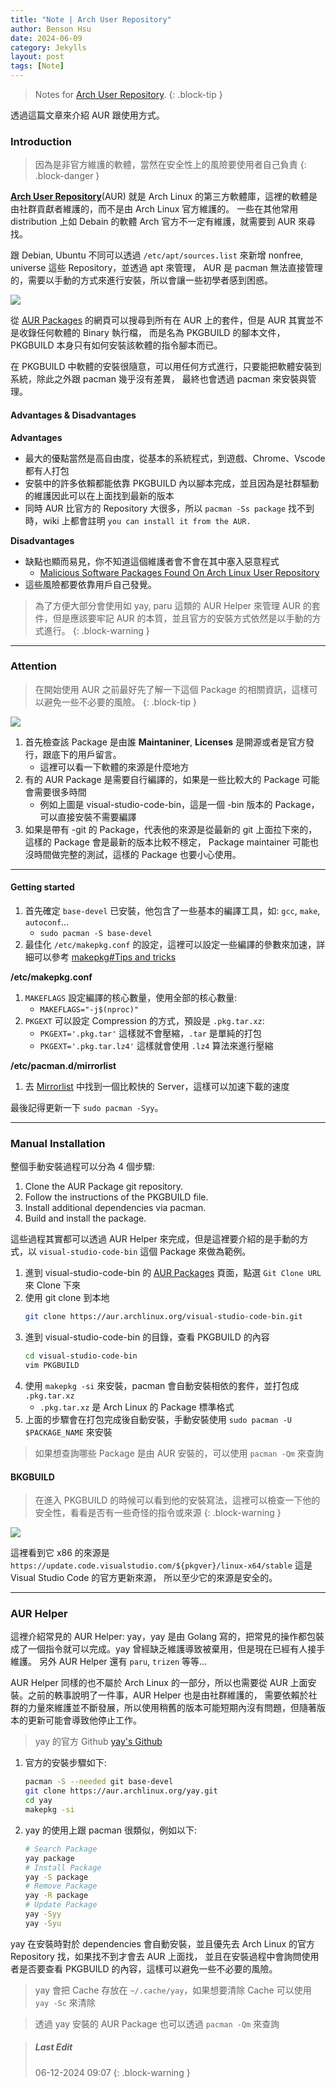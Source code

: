 ```yaml
---
title: "Note | Arch User Repository"
author: Benson Hsu
date: 2024-06-09
category: Jekylls
layout: post
tags: [Note]
---
```


> Notes for [Arch User Repository](AUR).
{: .block-tip }

透過這篇文章來介紹 AUR 跟使用方式。

### Introduction

> 因為是非官方維護的軟體，當然在安全性上的風險要使用者自己負責
{: .block-danger }

**[Arch User Repository]**(AUR) 就是 Arch Linux 的第三方軟體庫，這裡的軟體是由社群貢獻者維護的，而不是由 Arch Linux 官方維護的。
一些在其他常用 distribution 上如 Debain 的軟體 Arch 官方不一定有維護，就需要到 AUR 來尋找。

跟 Debian, Ubuntu 不同可以透過 `/etc/apt/sources.list` 來新增 nonfree, universe 這些 Repository，並透過 apt 來管理，
AUR 是 pacman 無法直接管理的，需要以手動的方式來進行安裝，所以會讓一些初學者感到困惑。

![](/image/2024/06-09-arch_user_repository/1.jpg)

從 [AUR Packages] 的網頁可以搜尋到所有在 AUR 上的套件，但是 AUR 其實並不是收錄任何軟體的 Binary 執行檔，
而是名為 PKGBUILD 的腳本文件，PKGBUILD 本身只有如何安裝該軟體的指令腳本而已。

在 PKGBUILD 中軟體的安裝很隨意，可以用任何方式進行，只要能把軟體安裝到系統，除此之外跟 pacman 幾乎沒有差異，
最終也會透過 pacman 來安裝與管理。

#### Advantages & Disadvantages

**Advantages**
-   最大的優點當然是高自由度，從基本的系統程式，到遊戲、Chrome、Vscode 都有人打包
-   安裝中的許多依賴都能依靠 PKGBUILD 內以腳本完成，並且因為是社群驅動的維護因此可以在上面找到最新的版本
-   同時 AUR 比官方的 Repository 大很多，所以 `pacman -Ss package` 找不到時，wiki 上都會註明 `you can install it from the AUR.`

**Disadvantages**
-   缺點也顯而易見，你不知道這個維護者會不會在其中塞入惡意程式
    -   [Malicious Software Packages Found On Arch Linux User Repository]
-   這些風險都要依靠用戶自己發覺。

> 為了方便大部分會使用如 yay, paru 這類的 AUR Helper 來管理 AUR 的套件，但是應該要牢記 AUR 的本質，並且官方的安裝方式依然是以手動的方式進行。
{: .block-warning }

---

### Attention

> 在開始使用 AUR 之前最好先了解一下這個 Package 的相關資訊，這樣可以避免一些不必要的風險。
{: .block-tip }

![](/image/2024/06-09-arch_user_repository/2.jpg)

1.  首先檢查該 Package 是由誰 **Maintaniner**, **Licenses** 是開源或者是官方發行，跟底下的用戶留言。
    -   這裡可以看一下軟體的來源是什麼地方
2.  有的 AUR Package 是需要自行編譯的，如果是一些比較大的 Package 可能會需要很多時間
    -   例如上圖是 visual-studio-code-bin，這是一個 -bin 版本的 Package，可以直接安裝不需要編譯
3.  如果是帶有 -git 的 Package，代表他的來源是從最新的 git 上面拉下來的，這樣的 Package 會是最新的版本比較不穩定，
Package maintainer 可能也沒時間做完整的測試，這樣的 Package 也要小心使用。

---

#### Getting started

1.  首先確定 `base-devel` 已安裝，他包含了一些基本的編譯工具，如: `gcc`, `make`, `autoconf`...
    -   `sudo pacman -S base-devel`
2.  最佳化 `/etc/makepkg.conf` 的設定，這裡可以設定一些編譯的參數來加速，詳細可以參考 [makepkg#Tips and tricks]

**/etc/makepkg.conf**
1.  `MAKEFLAGS` 設定編譯的核心數量，使用全部的核心數量:
    -   `MAKEFLAGS="-j$(nproc)"`
2.  `PKGEXT` 可以設定 Compression 的方式，預設是 `.pkg.tar.xz`:
    -   `PKGEXT='.pkg.tar'` 這樣就不會壓縮，`.tar` 是單純的打包
    -   `PKGEXT='.pkg.tar.lz4'` 這樣就會使用 `.lz4` 算法來進行壓縮

**/etc/pacman.d/mirrorlist**
1.  去 [Mirrorlist] 中找到一個比較快的 Server，這樣可以加速下載的速度 

最後記得更新一下 `sudo pacman -Syy`。

---

### Manual Installation

整個手動安裝過程可以分為 4 個步驟:
1.  Clone the AUR Package git repository.
2.  Follow the instructions of the PKGBUILD file.
3.  Install additional dependencies via pacman.
4.  Build and install the package.

這些過程其實都可以透過 AUR Helper 來完成，但是這裡要介紹的是手動的方式，以 `visual-studio-code-bin` 這個 Package 來做為範例。
1.  進到 visual-studio-code-bin 的 [AUR Packages] 頁面，點選 `Git Clone URL` 來 Clone 下來
2.  使用 git clone 到本地
    ```bash
    git clone https://aur.archlinux.org/visual-studio-code-bin.git
    ```
3.  進到 visual-studio-code-bin 的目錄，查看 PKGBUILD 的內容
    ```bash
    cd visual-studio-code-bin
    vim PKGBUILD
    ```
4.  使用 `makepkg -si` 來安裝，pacman 會自動安裝相依的套件，並打包成 `.pkg.tar.xz`
    -   `.pkg.tar.xz` 是 Arch Linux 的 Package 標準格式
5.  上面的步驟會在打包完成後自動安裝，手動安裝使用 `sudo pacman -U $PACKAGE_NAME` 來安裝

> 如果想查詢哪些 Package 是由 AUR 安裝的，可以使用 `pacman -Qm` 來查詢

#### BKGBUILD

> 在進入 PKGBUILD 的時候可以看到他的安裝寫法，這裡可以檢查一下他的安全性，看看是否有一些奇怪的指令或來源
{: .block-warning }

![](/image/2024/06-09-arch_user_repository/3.jpg)

這裡看到它 x86 的來源是 `https://update.code.visualstudio.com/${pkgver}/linux-x64/stable` 這是 Visual Studio Code 的官方更新來源，
所以至少它的來源是安全的。

---

### AUR Helper

這裡介紹常見的 AUR Helper: yay，yay 是由 Golang 寫的，把常見的操作都包裝成了一個指令就可以完成。yay 曾經缺乏維護導致被棄用，但是現在已經有人接手維護。
另外 AUR Helper 還有 `paru`, `trizen` 等等...

AUR Helper 同樣的也不屬於 Arch Linux 的一部分，所以也需要從 AUR 上面安裝。之前的軼事說明了一件事，AUR Helper 也是由社群維護的，
需要依賴於社群的力量來維護並不斷發展，所以使用稍舊的版本可能短期內沒有問題，但隨著版本的更新可能會導致他停止工作。

> yay 的官方 Github [yay's Github]

1.  官方的安裝步驟如下:
    ```bash
    pacman -S --needed git base-devel
    git clone https://aur.archlinux.org/yay.git
    cd yay
    makepkg -si
    ```
2.  yay 的使用上跟 pacman 很類似，例如以下:
    ```bash
    # Search Package
    yay package
    # Install Package
    yay -S package
    # Remove Package
    yay -R package
    # Update Package
    yay -Syy
    yay -Syu 
    ```

yay 在安裝時對於 dependencies 會自動安裝，並且優先去 Arch Linux 的官方 Repository 找，如果找不到才會去 AUR 上面找，
並且在安裝過程中會詢問使用者是否要查看 PKGBUILD 的內容，這樣可以避免一些不必要的風險。

> yay 會把 Cache 存放在 `~/.cache/yay`，如果想要清除 Cache 可以使用 `yay -Sc` 來清除

> 透過 yay 安裝的 AUR Package 也可以透過 `pacman -Qm` 來查詢

> ##### Last Edit
> 06-12-2024 09:07
{: .block-warning }

[Arch User Repository]: https://wiki.archlinux.org/title/Arch_User_Repository
[AUR Packages]: https://aur.archlinux.org/packages
[Malicious Software Packages Found On Arch Linux User Repository]: https://thehackernews.com/2018/07/arch-linux-aur-malware.html?m=1

[makepkg#Tips and tricks]: https://wiki.archlinux.org/title/Makepkg#Tips_and_tricks
[Mirrorlist]: https://archlinux.org/mirrorlist/

[yay's Github]: https://github.com/Jguer/yay